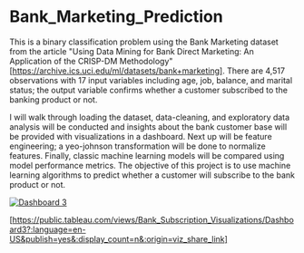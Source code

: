 # Bank_Marketing_Prediction

This is a binary classification problem using the Bank Marketing dataset from the article "Using Data Mining for Bank Direct Marketing: An Application of the CRISP-DM Methodology" [https://archive.ics.uci.edu/ml/datasets/bank+marketing]. There are 4,517 observations with 17 input variables including age, job, balance,  and marital status; the output variable confirms whether a customer subscribed to the banking product or not. 

I will walk through loading the dataset, data-cleaning, and exploratory data analysis will be conducted and insights about the bank customer base will be provided with visualizations in a dashboard.  Next up will be feature engineering; a yeo-johnson transformation will be done to normalize features.  Finally, classic machine learning models will be compared using model performance metrics.  The objective of  this project is to use machine learning algorithms to predict whether a customer will subscribe to the bank product or not.

<div class='tableauPlaceholder' id='viz1673826559698' style='position: relative'><noscript><a href='#'><img alt='Dashboard 3 ' src='https:&#47;&#47;public.tableau.com&#47;static&#47;images&#47;Ba&#47;Bank_Subscription_Visualizations&#47;Dashboard3&#47;1_rss.png' style='border: none' /></a></noscript><object class='tableauViz'  style='display:none;'><param name='host_url' value='https%3A%2F%2Fpublic.tableau.com%2F' /> <param name='embed_code_version' value='3' /> <param name='site_root' value='' /><param name='name' value='Bank_Subscription_Visualizations&#47;Dashboard3' /><param name='tabs' value='no' /><param name='toolbar' value='yes' /><param name='static_image' value='https:&#47;&#47;public.tableau.com&#47;static&#47;images&#47;Ba&#47;Bank_Subscription_Visualizations&#47;Dashboard3&#47;1.png' /> <param name='animate_transition' value='yes' /><param name='display_static_image' value='yes' /><param name='display_spinner' value='yes' /><param name='display_overlay' value='yes' /><param name='display_count' value='yes' /><param name='language' value='en-US' /><param name='filter' value='publish=yes' /></object></div>               

[https://public.tableau.com/views/Bank_Subscription_Visualizations/Dashboard3?:language=en-US&publish=yes&:display_count=n&:origin=viz_share_link]
